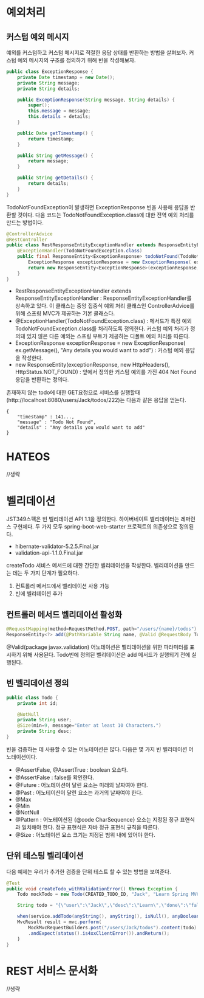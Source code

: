 # 예외처리

## 커스텀 예외 메시지
예외를 커스텀하고 커스텀 메시지로 적절한 응답 상태를 반환하는 방법을 살펴보자. 커스텀 예외 메시지의 구조를 정의하기 위해 빈을 작성해보자.
```java
public class ExceptionResponse {
	private Date timestamp = new Date();
	private String message;
	private String details;

	public ExceptionResponse(String message, String details) {
		super();
		this.message = message;
		this.details = details;
	}

	public Date getTimestamp() {
		return timestamp;
	}

	public String getMessage() {
		return message;
	}

	public String getDetails() {
		return details;
	}
}
```

TodoNotFoundException이 발생하면 ExceptionResponse 빈을 사용해 응답을 반환할 것이다. 다음 코드는 TodoNotFoundException.class에 대한 전역 예외 처리를 만드는 방법이다.
```java
@ControllerAdvice
@RestController
public class RestResponseEntityExceptionHandler extends ResponseEntityExceptionHandler {
    @ExceptionHandler(TodoNotFoundException.class) 
    public final ResponseEntity<ExceptionResponse> todoNotFound(TodoNotFoundException ex) {
        ExceptionResponse exceptionResponse = new ExceptionResponse( ex.getMessage(), "Any details you would want to add");
        return new ResponseEntity<ExceptionResponse>(exceptionResponse, new HttpHeaders(), HttpStatus.NOT_FOUND);
    }
}
```
- RestResponseEntityExceptionHandler extends ResponseEntityExceptionHandler : ResponseEntityExceptionHandler를 상속하고 있다. 이 클래스는 중앙 집중식 예외 처리 클래스인 ControllerAdvice를 위해 스프링 MVC가 제공하는 기본 클래스다.
- @ExceptionHandler(TodoNotFoundException.class) : 메서드가 특정 예외 TodoNotFoundException.class를 처리하도록 정의한다. 커스텀 예외 처리가 정의돼 있지 않은 다른 예외는 스프링 부트가 제공하는 디폴트 예외 처리를 따른다.
- ExceptionResponse exceptionResponse = new ExceptionResponse( ex.getMessage(), "Any details you would want to add") : 커스텀 예외 응답을 작성한다.
- new ResponseEntity<ExceptionResponse>(exceptionResponse, new HttpHeaders(), HttpStatus.NOT_FOUND) : 앞에서 정의한 커스텀 예외를 가진 404 Not Found 응답을 반환하는 정의다.

존재하지 않는 todo에 대한 GET요청으로 서비스를 실행할때(http://localhost:8080/users/Jack/todos/222)는 다음과 같은 응답을 얻는다.
```
{
    "timestamp" : 141...,
    "message" : "Todo Not Found",
    "details" : "Any details you would want to add"
}
```


# HATEOS
//생략

# 벨리데이션
JST349스펙은 빈 벨리데이션 API 1.1을 정의한다. 하이버네이트 벨리데이터는 레퍼런스 구현체다. 두 가지 모두 spring-boot-web-starter 프로젝트의 의존성으로 정의된다.
- hibernate-validator-5.2.5.Final.jar
- validation-api-1.1.0.Final.jar

createTodo 서비스 메서드에 대한 간단한 벨리데이션을 작성한다. 벨리데이션을 만드는 데는 두 가지 단계가 필요하다.
1. 컨트롤러 메서드에서 벨리데이션 사용 가능
2. 빈에 벨리데이션 추가

## 컨트롤러 메서드 벨리데이션 활성화
```java
@RequestMapping(method=RequestMethod.POST, path="/users/{name}/todos")
ResponseEntity<?> add(@PathVariable String name, @Valid @RequestBody Todo todo) {}
```
@Valid(package javax.validation) 어노테이션은 벨리데이션을 위한 파라미터를 표시하기 위해 사용된다. Todo빈에 정의된 벨리데이션은 add 메서드가 실행되기 전에 실행된다.

## 빈 벨리데이션 정의
```java
public class Todo {
    private int id;

    @NotNull
    private String user;
    @Size(min=9, message="Enter at least 10 Characters.")
    private String desc;
}
```
빈을 검증하는 데 사용할 수 있는 어노테이션은 많다. 다음은 몇 가지 빈 벨리데이션 어노테이션이다.
- @AssertFalse, @AssertTrue : boolean 요소다.
- @AssertFalse : false를 확인한다.
- @Future : 어노테이션이 달린 요소는 미래의 날짜여야 한다.
- @Past : 어노테이션이 달린 요소는 과거의 날짜여야 한다.
- @Max
- @Min
- @NotNull
- @Pattern : 어노테이션된 {@code CharSequence} 요소는 지정된 정규 표현식과 일치해야 한다. 정규 표현식은 자바 정규 표현식 규칙을 따른다.
- @Size : 어노테이션 요소 크기는 지정된 범위 내에 있어야 한다.

## 단위 테스팅 벨리데이션
다음 예제는 우리가 추가한 검증을 단위 테스트 할 수 있는 방법을 보여준다.
```java
@Test
public void createTodo_withValidationError() throws Exception {
    Todo mockTodo = new Todo(CREATED_TODO_ID, "Jack", "Learn Spring MVC", new Date(), false);

    String todo = "{\"user\":\"Jack\",\"desc\":\"Learn\",\"done\":\"false\"}";

    when(service.addTodo(anyString(), anyString(), isNull(), anyBoolean())).thenReturn(mockTodo);
    MvcResult result = mvc.perform(
        MockMvcRequestBuilders.post("/users/Jack/todos").content(todo).contentType(MediaType.APPLICATION_JSON))
        .andExpect(status().is4xxClientError()).andReturn();
    )
}
```

# REST 서비스 문서화
//생략
